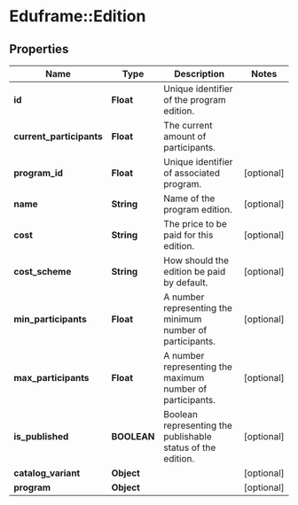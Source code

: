 # Eduframe::Edition

## Properties
Name | Type | Description | Notes
------------ | ------------- | ------------- | -------------
**id** | **Float** | Unique identifier of the program edition. | 
**current_participants** | **Float** | The current amount of participants. | 
**program_id** | **Float** | Unique identifier of associated program. | [optional] 
**name** | **String** | Name of the program edition. | [optional] 
**cost** | **String** | The price to be paid for this edition. | [optional] 
**cost_scheme** | **String** | How should the edition be paid by default. | [optional] 
**min_participants** | **Float** | A number representing the minimum number of participants. | [optional] 
**max_participants** | **Float** | A number representing the maximum number of participants. | [optional] 
**is_published** | **BOOLEAN** | Boolean representing the publishable status of the edition. | [optional] 
**catalog_variant** | **Object** |  | [optional] 
**program** | **Object** |  | [optional] 


